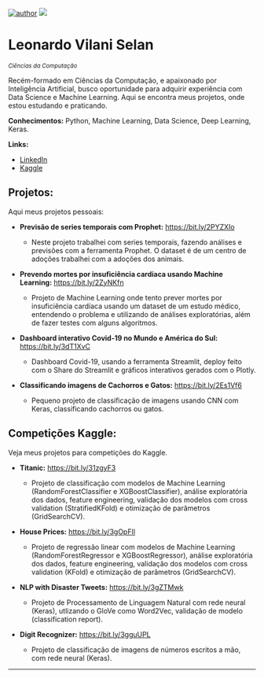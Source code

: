 [![author](https://img.shields.io/badge/author-leovilani-green)](https://www.linkedin.com/in/leonardo-vilani-selan/) [![](https://img.shields.io/badge/python-3.7+-blue.svg)](https://www.python.org/downloads/release/python-365/)

# Leonardo Vilani Selan
<sub>*Ciências da Computação*</sub>

Recém-formado em Ciências da Computação, e apaixonado por Inteligência Artificial, busco oportunidade para adquirir experiência com Data Science e Machine Learning.
Aqui se encontra meus projetos, onde estou estudando e praticando.

**Conhecimentos:** Python, Machine Learning, Data Science, Deep Learning, Keras.

**Links:**
* [LinkedIn](https://www.linkedin.com/in/leonardo-vilani-selan/)
* [Kaggle](https://www.kaggle.com/leonardovselan)


## Projetos:
Aqui meus projetos pessoais:

* **Previsão de series temporais com Prophet:** https://bit.ly/2PYZXIo
  - Neste projeto trabalhei com series temporais, fazendo análises e previsões com a ferramenta Prophet. O dataset é de um centro de adoções trabalhei com a adoções dos animais.

* **Prevendo mortes por insuficiência cardíaca usando Machine Learning:** https://bit.ly/2ZyNKfn
  - Projeto de Machine Learning onde tento prever mortes por insuficiência cardíaca usando um dataset de um estudo médico, entendendo o problema e utilizando de análises exploratórias, além de fazer testes com alguns algoritmos.
  
* **Dashboard interativo Covid-19 no Mundo e América do Sul:** https://bit.ly/3dT1XvC
  - Dashboard Covid-19, usando a ferramenta Streamlit, deploy feito com o Share do Streamlit e gráficos interativos gerados com o Plotly.
  
* **Classificando imagens de Cachorros e Gatos:** https://bit.ly/2Es1Vf6
  - Pequeno projeto de classificação de imagens usando CNN com Keras, classificando cachorros ou gatos.

## Competições Kaggle:
Veja meus projetos para competições do Kaggle.

* **Titanic:** https://bit.ly/31zgyF3
  - Projeto de classificação com modelos de Machine Learning (RandomForestClassifier e XGBoostClassifier), análise exploratória dos dados, feature engineering, validação dos modelos com cross validation (StratifiedKFold) e otimização de parâmetros (GridSearchCV).
  
* **House Prices:** https://bit.ly/3gOpFIl
  - Projeto de regressão linear com modelos de Machine Learning (RandomForestRegressor e XGBoostRegressor), análise exploratória dos dados, feature engineering, validação dos modelos com cross validation (KFold) e otimização de parâmetros (GridSearchCV).

* **NLP with Disaster Tweets:** https://bit.ly/3gZTMwk
  - Projeto de Processamento de Linguagem Natural com rede neural (Keras), utlizando o GloVe como Word2Vec, validação de modelo (classification report).
  
* **Digit Recognizer:** https://bit.ly/3gguUPL
  - Projeto de classificação de imagens de números escritos a mão, com rede neural (Keras).

---
